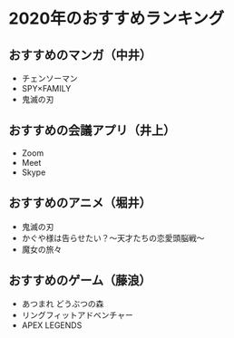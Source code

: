 # 2020年のおすすめランキング

## おすすめのマンガ（中井）
- チェンソーマン
- SPY×FAMILY
- 鬼滅の刃

## おすすめの会議アプリ（井上）
- Zoom
- Meet
- Skype

## おすすめのアニメ（堀井）
- 鬼滅の刃
- かぐや様は告らせたい？～天才たちの恋愛頭脳戦～
- 魔女の旅々

## おすすめのゲーム（藤浪）
 - あつまれ どうぶつの森
 - リングフィットアドベンチャー
 - APEX LEGENDS
